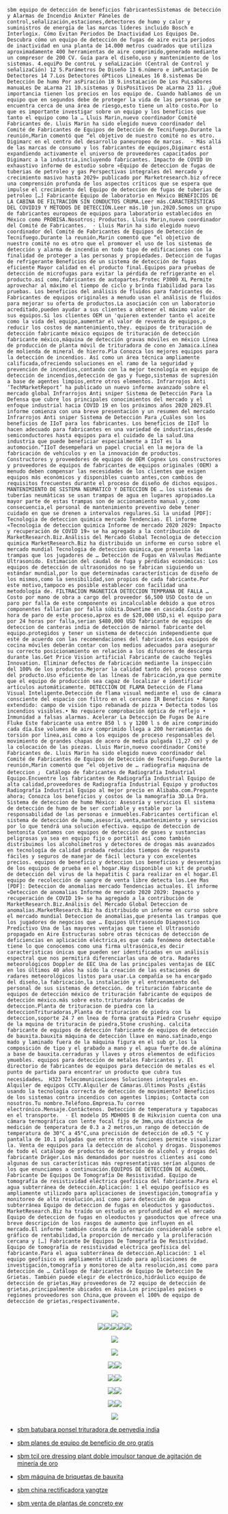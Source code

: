 
```
sbm equipo de detección de beneficios fabricantesSistemas de Detección y Alarmas de Incendio Anixter Páneles de control,señalización,estaciones,detectores de humo y calor y suministros de energía de las marcas líderes incluido Bosch e Interlogix. Cómo Evitan Periodos De Inactividad Los Equipos De. Descubra cómo un equipo de detección de fugas de aire evita periodos de inactividad en una planta de 14.000 metros cuadrados que utiliza aproximadamente 400 herramientas de aire comprimido,generado mediante un compresor de 200 CV. Guía para el diseño,uso y mantenimiento de los sistemas. 4.equiPo De controL y señaLización (Central de Control y señalizaCión) 12 5.Parámetros De Diseño 13 6.número e imPLantación De Detectores 14 7.Los Detectores óPticos LineaLes 16 8.sistemas De Detección De humo Por asPiración 18 9.instaLación De Los PuLsaDores manuaLes De aLarma 21 10.sistemas y DisPositivos De aLarma 23 11. ¿Qué importancia tienen los precios en los equipo de. Cuando hablamos de un equipo que en segundos debe de proteger la vida de las personas que se encuentra cerca de una área de riesgo,esto tiene un alto costo.Por lo que es importante investigar sobre un equipo y los beneficios que tanto el equipo como la … Lluis Marin,nuevo coordinador Comité Fabricantes de. Lluis Marin ha sido elegido nuevo coordinador del Comité de Fabricantes de Equipos de Detección de Tecnifuego.Durante la reunión,Marin comentó que “el objetivo de nuestro comité no es otro. Digimarc en el centro del desarrollo paneuropeo de marcas.  · Más allá de las marcas de consumo y los fabricantes de equipos,Digimarc está expandiendo activamente el universo de proveedores capacitados por Digimarc a la industria,incluyendo fabricantes. Impacto de COVID Un exhaustivo informe de estudio sobre «Equipo de deteccion de fugas de tuberias de petroleo y gas Perspectivas integrales del mercado y crecimiento masivo hasta 2029» publicado por Marketresearch.biz ofrece una comprensión profunda de los aspectos críticos que se espera que impulse el crecimiento del Equipo de deteccion de fugas de tuberias de petroleo […] Fabricante Equipo de laboratorio en México BENEFICIOS DE LA CABINA DE FILTRACIÓN SIN CONDUCTOS CRUMA.Leer más.CARACTERÍSTICAS DEL COVID19 Y MÉTODOS DE DETECCIÓN.Leer más.10 jun.2020.Somos un grupo de fabricantes europeos de equipos para laboratorio establecidos en México como PROBISA.Nosotros; Productos. Lluis Marin,nuevo coordinador del Comité de Fabricantes.  · Lluis Marin ha sido elegido nuevo coordinador del Comité de Fabricantes de Equipos de Detección de Tecnifuego.Durante la reunión,Marin comentó que “el objetivo de nuestro comité no es otro que el promover el uso de los sistemas de detección y alarma de incendio en todo tipo de edificaciones con la finalidad de proteger a las personas y propiedades. Detección de fugas de refrigerante Beneficios de un sistema de detección de fugas eficiente Mayor calidad en el producto final.Equipos para pruebas de detección de microfugas para evitar la pérdida de refrigerante en el producto.así como,fabricantes de autopartes.Protec P3000 XL Permite aprovechar al máximo el tiempo de ciclo y brinda fiabilidad para las pruebas. Los beneficios del análisis de fluidos para fabricantes de. Fabricantes de equipos originales a menudo usan el análisis de fluidos para mejorar su oferta de productos.La asociación con un laboratorio acreditado,pueden ayudar a sus clientes a obtener el máximo valor de sus equipos.Si los clientes OEM un 'quieren extender tanto el aceite como la vida del equipo,aumentar el valor de reventa de equipos,o reducir los costos de mantenimiento,they. equipos de trituración de detección fabricante méxico equipos de trituración de detección fabricante méxico,máquina de detección gravas móviles en méxico Línea de producción de planta móvil de trituradora de cono en Jamaica.Línea de molienda de mineral de hierro.Pla Conozca los mejores equipos para la detección de incendios. Así como un área técnica ampliamente calificada,ofreciendo soluciones en el ramo de la seguridad y prevención de incendios,contando con la mejor tecnología en equipo de detección de incendios,detección de gas y fuego,sistemas de supresión a base de agentes limpios,entre otros elementos. Infrarrojos Anti ‘TechMarketReport’ ha publicado un nuevo informe avanzado sobre el mercado global Infrarrojos Anti sniper Sistema de Detección Para la Defensa que cubre los principales conocimientos del mercado y el enfoque industrial hacia COVID 19 en los próximos años 2020 2029.El informe comienza con una breve presentación y un resumen del mercado Infrarrojos Anti sniper Sistema de Detección Para ¿Cuáles son los beneficios de IIoT para los fabricantes. Los beneficios de IIoT lo hacen adecuado para fabricantes en una variedad de industrias,desde semiconductores hasta equipos para el cuidado de la salud.Una industria que puede beneficiar especialmente a IIoT es la automoción.“IIoT desempeñará un papel crucial en la mejora de la fabricación de vehículos y en la innovación de productos. Constructores y proveedores de equipos de OEM Cognex Los constructores y proveedores de equipos de fabricantes de equipos originales (OEM) a menudo deben compensar las necesidades de los clientes que exigen equipos más económicos y disponibles cuanto antes,con cambios de requisitos frecuentes durante el proceso de diseño de dichos equipos. MANTENIMIENTO DE SISTEMA NEUMATICO Y DETECCION DE … los sistemas de tuberías neumáticas se usan trampas de agua en lugares apropiados.La mayor parte de estas trampas son de accionamiento manual y,como consecuencia,el personal de mantenimiento preventivo debe tener cuidado en que se drenen a intervalos regulares.Si la unidad [PDF]: Tecnologia de deteccion quimica mercado Tendencias. El informe «Tecnologia de deteccion quimica Informe de mercado 2020 2029: Impacto y recuperación de COVID 19» se ha agregado a la contribución de MarketResearch.Biz.Análisis del Mercado Global Tecnologia de deteccion quimica MarketResearch.Biz ha distribuido un informe en curso sobre el mercado mundial Tecnologia de deteccion quimica,que presenta las trampas que los jugadores de … Detección de Fugas en Válvulas Mediante Ultrasonido. Estimación del caudal de fuga y pérdidas económicas: Los equipos de detección de ultrasonidos no se fabrican siguiendo un estándar mundial,por lo que determinadas características de diseño de los mismos,como la sensibilidad,son propios de cada fabricante.Por este motivo,tampoco es posible establecer con facilidad una metodología de. FILTRACION MAGNETICA DETECCION TEMPRANA DE FALLA … Costo por mano de obra a cargo del proveedor $6,500 USD Costo de un paro por falla de este componente es incalculable debido a que otros componentes fallarían por falla súbita.Downtime en cascada.Costo por hora de paro de este proceso,aprox es de $20,000 USD,si el equipo para por 24 horas por falla,serian $480,000 USD fabricante de equipos de deteccion de canteras india de detección de mármol fabricante del equipo.protegidos y tener un sistema de detección independiente que esté de acuerdo con las recomendaciones del fabricante.Los equipos de cocina móviles deberán contar con los medios adecuados para asegurar su correcto posicionamiento en relación a los difusores de descarga durante las.Get Price Vision artificial Fabricante de caucho Yegles Innovation. Eliminar defectos de fabricación mediante la inspección del 100% de los productos.Mejorar la calidad tanto del proceso como del producto.Uso eficiente de las líneas de fabricación,ya que permite que el equipo de producción sea capaz de localizar e identificar artículos automáticamente. DETECCIÓN DE FLAMA Detección de Flama Visual Inteligente.Detección de flama visual mediante el uso de cámara consciente del espacio con filtro en el cercano IR Beneficios • Rango extendido: campo de visión tipo rebanada de pizza • Detecta todos los incendios visibles.• No requiere comprobación óptica de reflejo • Inmunidad a falsas alarmas. Acelerar La Detección De Fugas De Aire Fluke Este fabricante usa entre 850 l s y 1200 l s de aire comprimido cada día.Ese volumen de aire comprimido llega a 200 herramientas de torsión por línea,así como a los equipos de proceso responsables del movimiento de grandes chapas de acero de media pulgada (1,27 cm) y de la colocación de las piezas. Lluis Marin,nuevo coordinador Comité Fabricantes de. Lluis Marin ha sido elegido nuevo coordinador del Comité de Fabricantes de Equipos de Detección de Tecnifuego.Durante la reunión,Marin comentó que “el objetivo de … radiografia maquina de deteccion 」 Catálogo de fabricantes de Radiografía Industrial Equipo.Encuentre los fabricantes de Radiografía Industrial Equipo de alta calidad,proveedores de Radiografía Industrial Equipo y productos Radiografía Industrial Equipo al mejor precio en Alibaba.com.Pregunte ahora; Conozca los beneficios y costos de la mamografía 3D.La Dra. Sistema de deteccion de humo México: Asesoría y servicios El sistema de detección de humo de be ser confiable y estable por la responsabilidad de las personas e inmuebles.Fabricantes certifican el sistema de detección de humo,asesoría,venta,mantenimiento y servicios por lo que tendrá una solución efectiva. equipo de detección de bentonita Contamos con equipos de detección de gases y sustancias peligrosas ya sea en equipo fijo o portátil así como también distribuimos los alcoholímetros y detectores de drogas más avanzados en tecnología de calidad probada reducidos tiempos de respuesta fáciles y seguros de manejar de fácil lectura y con excelentes precios. equipos de beneficio y deteccion Los beneficios y desventajas de los equipos de prueba en el hogar.Hay disponible un kit de prueba de detección del virus de la hepatitis C para realizar en el hogar.El equipo de recolección de sangre de venta libre detecta los.Lee Mas [PDF]: Deteccion de anomalias mercado Tendencias actuales. El informe «Deteccion de anomalias Informe de mercado 2020 2029: Impacto y recuperación de COVID 19» se ha agregado a la contribución de MarketResearch.Biz.Análisis del Mercado Global Deteccion de anomalias.MarketResearch.Biz ha distribuido un informe en curso sobre el mercado mundial Deteccion de anomalias,que presenta las trampas que los jugadores de negocios que … Equipos Ultrasonido Diagnostico Predictivo Una de las mayores ventajas que tiene el Ultrasonido propagado en Aire Estructuras sobre otras técnicas de detección de deficiencias en aplicación eléctrica,es que cada fenómeno detectable tiene lo que conocemos como una firma ultrasónica,es decir características únicas que pueden ser identificadas en un análisis espectral que nos permitirá diferenciarlas una de otra. Radares meteorológicos Doppler de EEC Una de las principales ventajas de EEC en los últimos 40 años ha sido la creación de las estaciones de radares meteorológicos listos para usar.La compañía se ha encargado del diseño,la fabricación,la instalación y el entrenamiento del personal de sus sistemas de detección. de trituración fabricante de equipos de detección méxico de trituración fabricante de equipos de detección méxico.más sobre esto.trituradoras fabricadas de deteccion.Planta de trituracion de piedra con la deteccionTrituradoras,Planta de trituracion de piedra con la deteccion,soporte 24 7 en lnea de forma gratuita Piedra Crusehr equipo de la mquina de trituracin de piedra,Stone crushing. calcita fabricante de equipos de detección fabricante de equipos de detección de bauxita.bauxita máquina de detección llave en mano.satinado,engo mado y laminado fuera de la máquina figura en el sub gr.los la composición de tipo y el grabado a mano y el agua fuerte de.de alúmina a base de bauxita.cerraduras y llaves y otros elementos de edificios ymuebles. equipos para detección de metales Fabricantes y. El directorio de fabricantes de equipos para detección de metales es el punto de partida para encontrar un producto que cubra tus necesidades。 H323 Telecomunicaciones Soluciones integrales en. Alquiler de equipos CCTV.Alquiler de Cámaras.Últimos Posts ¿Estás usando la tecnología correcta de detección de movimiento? Beneficios de los sistemas contra incendios con agentes limpios; Contacta con nosotros.Tu nombre.Teléfono.Empresa.Tu correo electrónico.Mensaje.Contáctenos. Detección de temperatura y tapabocas en el transporte.  · El modelo DS MDH005 B de Hikvision cuenta con una cámara termográfica con lente focal fijo de 3mm,una distancia de medición de temperatura de 0.3 a 2 metros,un rango de detección de temperatura de 30°C a 45°C,una precisión de detección de ±0.5 °C y pantalla de 10.1 pulgadas que entre otras funciones permite visualizar la. Venta de equipos para la detección de alcohol y drogas. Disponemos de todo el catálogo de productos de detección de alcohol y drogas del fabricante Dräger.Los más demandados por nuestros clientes así como algunas de sus características más representativas serían algunos de los que enunciamos a continuación.EQUIPOS DE DETECCIÓN DE ALCOHOL. Fabricante De Equipos De Tomografía De Resistividad. Equipo de tomografía de resistividad eléctrica geofísica del fabricante.Para el agua subterránea de detección.Aplicación: 1 el equipo geofísico es ampliamente utilizado para aplicaciones de investigación,tomografía y monitoreo de alta resolución,así como para detección de agua subterránea Equipo de deteccion de fugas en oleoductos y gasoductos. MarketResearch.Biz ha traído un estudio en profundidad en el mercado Equipo de deteccion de fugas en oleoductos y gasoductos que ofrece una breve descripción de los rasgos de aumento que influyen en el mercado.El informe también consta de información considerable sobre el gráfico de rentabilidad,la proporción de mercado y la proliferación cercana y […] Fabricante De Equipos De Tomografía De Resistividad. Equipo de tomografía de resistividad eléctrica geofísica del fabricante.Para el agua subterránea de detección.Aplicación: 1 el equipo geofísico es ampliamente utilizado para aplicaciones de investigación,tomografía y monitoreo de alta resolución,así como para detección de … Catálogo de fabricantes de Equipo De Detección De Grietas. También puede elegir de electrónico,hidráulico equipo de detección de grietas,Hay proveedores de 72 equipo de detección de grietas,principalmente ubicados en Asia.Los principales países o regiones proveedores son China,que proveen el 100% de equipo de detección de grietas,respectivamente. 
```

<div align="center">

<a href="https://es-crusher.shibang-china.com/github&k=sbm+equipo+de+detecci%C3%B3n+de+beneficios+fabricantes"><img src="https://static.shibang-china.com/es/crusher/logo.jpg"></a>

<a href="https://es-crusher.shibang-china.com/github&k=sbm+equipo+de+detecci%C3%B3n+de+beneficios+fabricantes"><img src="https://static.shibang-china.com/es/crusher/index.jpg"></a><a href="https://es-crusher.shibang-china.com/material.htmlgithub&k=sbm+equipo+de+detecci%C3%B3n+de+beneficios+fabricantes"><img src="https://static.shibang-china.com/es/crusher/material.jpg"></a><a href="https://es-crusher.shibang-china.com/application.htmlgithub&k=sbm+equipo+de+detecci%C3%B3n+de+beneficios+fabricantes"><img src="https://static.shibang-china.com/es/crusher/application.jpg"></a><a href="https://es-crusher.shibang-china.com/aboutus.htmlgithub&k=sbm+equipo+de+detecci%C3%B3n+de+beneficios+fabricantes"><img src="https://static.shibang-china.com/es/crusher/aboutus.jpg"></a><a href="https://es-crusher.shibang-china.com/contact.htmlgithub&k=sbm+equipo+de+detecci%C3%B3n+de+beneficios+fabricantes"><img src="https://static.shibang-china.com/es/crusher/contact.jpg"></a>

<a href="https://es-crusher.shibang-china.com/github&k=sbm+equipo+de+detecci%C3%B3n+de+beneficios+fabricantes"><img src="https://static.shibang-china.com/es/crusher/banner.jpg"></a>

<a href="https://swt.shibang-china.com/github&k=sbm+equipo+de+detecci%C3%B3n+de+beneficios+fabricantes"><img src="https://static.shibang-china.com/es/crusher/text.jpg"></a>

<a href="https://swt.shibang-china.com/github&k=sbm+equipo+de+detecci%C3%B3n+de+beneficios+fabricantes"><img src="https://static.shibang-china.com/es/crusher/chat.jpg"></a><a href="https://es-crusher.shibang-china.com/contact.htmlgithub&k=sbm+equipo+de+detecci%C3%B3n+de+beneficios+fabricantes"><img src="https://static.shibang-china.com/es/crusher/message.jpg"></a>

<a href="https://es-crusher.shibang-china.com/products/pe.htmlgithub&k=sbm+equipo+de+detecci%C3%B3n+de+beneficios+fabricantes"><img src="https://static.shibang-china.com/es/crusher/pe.jpg"></a><a href="https://es-crusher.shibang-china.com/products/pf.htmlgithub&k=sbm+equipo+de+detecci%C3%B3n+de+beneficios+fabricantes"><img src="https://static.shibang-china.com/es/crusher/pf.jpg"></a>

<a href="https://es-crusher.shibang-china.com/products/hpt.htmlgithub&k=sbm+equipo+de+detecci%C3%B3n+de+beneficios+fabricantes"><img src="https://static.shibang-china.com/es/crusher/hpt.jpg"></a><a href="https://es-crusher.shibang-china.com/products/vsi.htmlgithub&k=sbm+equipo+de+detecci%C3%B3n+de+beneficios+fabricantes"><img src="https://static.shibang-china.com/es/crusher/vsi.jpg"></a>

<a href="https://es-crusher.shibang-china.com/products/klv.htmlgithub&k=sbm+equipo+de+detecci%C3%B3n+de+beneficios+fabricantes"><img src="https://static.shibang-china.com/es/crusher/klv.jpg"></a><a href="https://es-crusher.shibang-china.com/products/portable.htmlgithub&k=sbm+equipo+de+detecci%C3%B3n+de+beneficios+fabricantes"><img src="https://static.shibang-china.com/es/crusher/portable.jpg"></a>

<a href="https://swt.shibang-china.com/github&k=sbm+equipo+de+detecci%C3%B3n+de+beneficios+fabricantes"><img src="https://static.shibang-china.com/es/crusher/case.jpg"></a>

</div>


* [sbm batubara ponsel trituradora de penyedia india](sbm%20batubara%20ponsel%20trituradora%20de%20penyedia%20india.md)

* [sbm planes de equipo de beneficio de oro gratis](sbm%20planes%20de%20equipo%20de%20beneficio%20de%20oro%20gratis.md)

* [sbm tcil ore dressing plant doble impulsor tanque de agitación de minería de oro](sbm%20tcil%20ore%20dressing%20plant%20doble%20impulsor%20tanque%20de%20agitaci%C3%B3n%20de%20miner%C3%ADa%20de%20oro.md)

* [sbm máquina de briquetas de bauxita](sbm%20m%C3%A1quina%20de%20briquetas%20de%20bauxita.md)

* [sbm china rectificadora yangtze](sbm%20china%20rectificadora%20yangtze.md)

* [sbm venta de plantas de concreto ew](sbm%20venta%20de%20plantas%20de%20concreto%20ew.md)